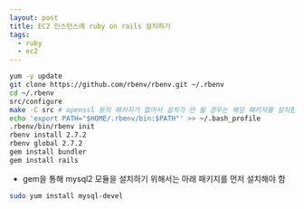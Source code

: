 ```yaml
---
layout: post
title: EC2 인스턴스에 ruby on rails 설치하기
tags:
  - ruby
  - ec2
---
```


```bash
yum -y update
git clone https://github.com/rbenv/rbenv.git ~/.rbenv
cd ~/.rbenv
src/configure
make -C src # openssl 등의 패키지가 없어서 설치가 안 될 경우는 해당 패키지를 설치함
echo 'export PATH="$HOME/.rbenv/bin:$PATH"' >> ~/.bash_profile
.rbenv/bin/rbenv init
rbenv install 2.7.2
rbenv global 2.7.2
gem install bundler
gem install rails
```

- gem을 통해 mysql2 모듈을 설치하기 위해서는 아래 패키지를 먼저 설치해야 함

```bash
sudo yum install mysql-devel
```
